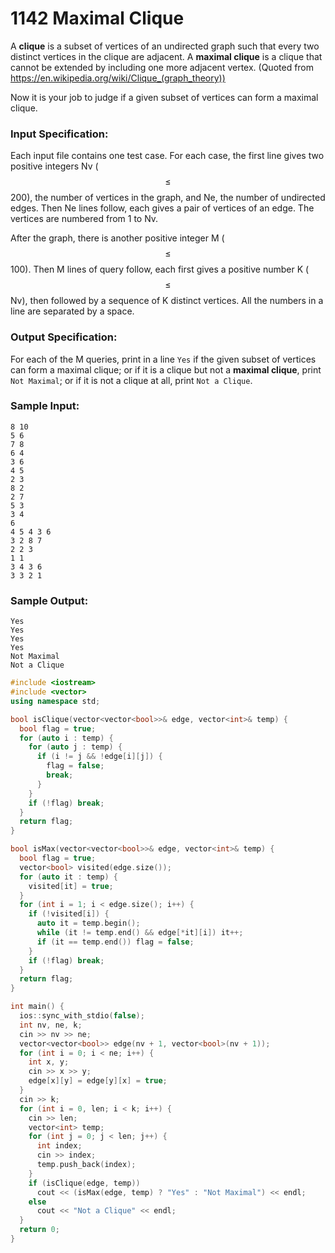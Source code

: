 # 1142 Maximal Clique
A **clique** is a subset of vertices of an undirected graph such that every two distinct vertices in the clique are adjacent. A **maximal clique** is a clique that cannot be extended by including one more adjacent vertex. (Quoted from https://en.wikipedia.org/wiki/Clique_(graph_theory))

Now it is your job to judge if a given subset of vertices can form a maximal clique.

### Input Specification:

Each input file contains one test case. For each case, the first line gives two positive integers Nv ($$\le$$ 200), the number of vertices in the graph, and Ne, the number of undirected edges. Then Ne lines follow, each gives a pair of vertices of an edge. The vertices are numbered from 1 to Nv.

After the graph, there is another positive integer M ($$\le$$ 100). Then M lines of query follow, each first gives a positive number K ($$\le$$ Nv), then followed by a sequence of K distinct vertices. All the numbers in a line are separated by a space.

### Output Specification:

For each of the M queries, print in a line `Yes` if the given subset of vertices can form a maximal clique; or if it is a clique but not a **maximal clique**, print `Not Maximal`; or if it is not a clique at all, print `Not a Clique`.

### Sample Input:
```in
8 10
5 6
7 8
6 4
3 6
4 5
2 3
8 2
2 7
5 3
3 4
6
4 5 4 3 6
3 2 8 7
2 2 3
1 1
3 4 3 6
3 3 2 1
```

### Sample Output:
```out
Yes
Yes
Yes
Yes
Not Maximal
Not a Clique
```

```cpp
#include <iostream>
#include <vector>
using namespace std;

bool isClique(vector<vector<bool>>& edge, vector<int>& temp) {
  bool flag = true;
  for (auto i : temp) {
    for (auto j : temp) {
      if (i != j && !edge[i][j]) {
        flag = false;
        break;
      }
    }
    if (!flag) break;
  }
  return flag;
}

bool isMax(vector<vector<bool>>& edge, vector<int>& temp) {
  bool flag = true;
  vector<bool> visited(edge.size());
  for (auto it : temp) {
    visited[it] = true;
  }
  for (int i = 1; i < edge.size(); i++) {
    if (!visited[i]) {
      auto it = temp.begin();
      while (it != temp.end() && edge[*it][i]) it++;
      if (it == temp.end()) flag = false;
    }
    if (!flag) break;
  }
  return flag;
}

int main() {
  ios::sync_with_stdio(false);
  int nv, ne, k;
  cin >> nv >> ne;
  vector<vector<bool>> edge(nv + 1, vector<bool>(nv + 1));
  for (int i = 0; i < ne; i++) {
    int x, y;
    cin >> x >> y;
    edge[x][y] = edge[y][x] = true;
  }
  cin >> k;
  for (int i = 0, len; i < k; i++) {
    cin >> len;
    vector<int> temp;
    for (int j = 0; j < len; j++) {
      int index;
      cin >> index;
      temp.push_back(index);
    }
    if (isClique(edge, temp))
      cout << (isMax(edge, temp) ? "Yes" : "Not Maximal") << endl;
    else
      cout << "Not a Clique" << endl;
  }
  return 0;
}
```